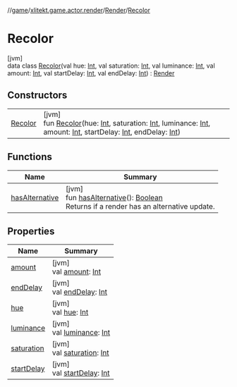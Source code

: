 //[game](../../../../index.md)/[xlitekt.game.actor.render](../../index.md)/[Render](../index.md)/[Recolor](index.md)

# Recolor

[jvm]\
data class [Recolor](index.md)(val hue: [Int](https://kotlinlang.org/api/latest/jvm/stdlib/kotlin/-int/index.html), val saturation: [Int](https://kotlinlang.org/api/latest/jvm/stdlib/kotlin/-int/index.html), val luminance: [Int](https://kotlinlang.org/api/latest/jvm/stdlib/kotlin/-int/index.html), val amount: [Int](https://kotlinlang.org/api/latest/jvm/stdlib/kotlin/-int/index.html), val startDelay: [Int](https://kotlinlang.org/api/latest/jvm/stdlib/kotlin/-int/index.html), val endDelay: [Int](https://kotlinlang.org/api/latest/jvm/stdlib/kotlin/-int/index.html)) : [Render](../index.md)

## Constructors

| | |
|---|---|
| [Recolor](-recolor.md) | [jvm]<br>fun [Recolor](-recolor.md)(hue: [Int](https://kotlinlang.org/api/latest/jvm/stdlib/kotlin/-int/index.html), saturation: [Int](https://kotlinlang.org/api/latest/jvm/stdlib/kotlin/-int/index.html), luminance: [Int](https://kotlinlang.org/api/latest/jvm/stdlib/kotlin/-int/index.html), amount: [Int](https://kotlinlang.org/api/latest/jvm/stdlib/kotlin/-int/index.html), startDelay: [Int](https://kotlinlang.org/api/latest/jvm/stdlib/kotlin/-int/index.html), endDelay: [Int](https://kotlinlang.org/api/latest/jvm/stdlib/kotlin/-int/index.html)) |

## Functions

| Name | Summary |
|---|---|
| [hasAlternative](../has-alternative.md) | [jvm]<br>fun [hasAlternative](../has-alternative.md)(): [Boolean](https://kotlinlang.org/api/latest/jvm/stdlib/kotlin/-boolean/index.html)<br>Returns if a render has an alternative update. |

## Properties

| Name | Summary |
|---|---|
| [amount](amount.md) | [jvm]<br>val [amount](amount.md): [Int](https://kotlinlang.org/api/latest/jvm/stdlib/kotlin/-int/index.html) |
| [endDelay](end-delay.md) | [jvm]<br>val [endDelay](end-delay.md): [Int](https://kotlinlang.org/api/latest/jvm/stdlib/kotlin/-int/index.html) |
| [hue](hue.md) | [jvm]<br>val [hue](hue.md): [Int](https://kotlinlang.org/api/latest/jvm/stdlib/kotlin/-int/index.html) |
| [luminance](luminance.md) | [jvm]<br>val [luminance](luminance.md): [Int](https://kotlinlang.org/api/latest/jvm/stdlib/kotlin/-int/index.html) |
| [saturation](saturation.md) | [jvm]<br>val [saturation](saturation.md): [Int](https://kotlinlang.org/api/latest/jvm/stdlib/kotlin/-int/index.html) |
| [startDelay](start-delay.md) | [jvm]<br>val [startDelay](start-delay.md): [Int](https://kotlinlang.org/api/latest/jvm/stdlib/kotlin/-int/index.html) |
